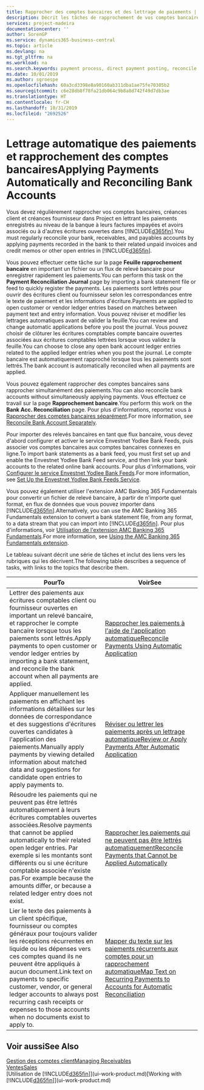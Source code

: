 ```yaml
---
title: Rapprocher des comptes bancaires et des lettrage de paiements | Microsoft Docs
description: Décrit les tâches de rapprochement de vos comptes bancaires, client, et fournisseur, valider des règlements ou des frais, et lettrer des paiements automatiquement.
services: project-madeira
documentationcenter: ''
author: SorenGP
ms.service: dynamics365-business-central
ms.topic: article
ms.devlang: na
ms.tgt_pltfrm: na
ms.workload: na
ms.search.keywords: payment process, direct payment posting, reconcile payment, expenses, cash receipts
ms.date: 10/01/2019
ms.author: sgroespe
ms.openlocfilehash: 60a3cd3398e8a90160ab311dba1ae75fe70305b2
ms.sourcegitcommit: c6e28db8f78fa21db064c9b8a8d742f49d7db3ae
ms.translationtype: HT
ms.contentlocale: fr-CH
ms.lasthandoff: 10/31/2019
ms.locfileid: "2692526"
---
```

# <a name="applying-payments-automatically-and-reconciling-bank-accounts"></a><span data-ttu-id="59da2-103">Lettrage automatique des paiements et rapprochement des comptes bancaires</span><span class="sxs-lookup"><span data-stu-id="59da2-103">Applying Payments Automatically and Reconciling Bank Accounts</span></span>
<span data-ttu-id="59da2-104">Vous devez régulièrement rapprocher vos comptes bancaires, créances client et créances fournisseur dans Project en lettrant les paiements enregistrés au niveau de la banque à leurs factures impayées et avoirs associés ou à d'autres écritures ouvertes dans [!INCLUDE[d365fin](includes/d365fin_md.md)].</span><span class="sxs-lookup"><span data-stu-id="59da2-104">You must regularly reconcile your bank, receivables, and payables accounts by applying payments recorded in the bank to their related unpaid invoices and credit memos or other open entries in [!INCLUDE[d365fin](includes/d365fin_md.md)].</span></span>  

<span data-ttu-id="59da2-105">Vous pouvez effectuer cette tâche sur la page **Feuille rapprochement bancaire** en important un fichier ou un flux de relevé bancaire pour enregistrer rapidement les paiements.</span><span class="sxs-lookup"><span data-stu-id="59da2-105">You can perform this task on the **Payment Reconciliation Journal** page by importing a bank statement file or feed to quickly register the payments.</span></span> <span data-ttu-id="59da2-106">Les paiements sont lettrés pour ouvrir des écritures client ou fournisseur selon les correspondances entre le texte de paiement et les informations d'écriture.</span><span class="sxs-lookup"><span data-stu-id="59da2-106">Payments are applied to open customer or vendor ledger entries based on matches between payment text and entry information.</span></span> <span data-ttu-id="59da2-107">Vous pouvez réviser et modifier les lettrages automatiques avant de valider la feuille.</span><span class="sxs-lookup"><span data-stu-id="59da2-107">You can review and change automatic applications before you post the journal.</span></span> <span data-ttu-id="59da2-108">Vous pouvez choisir de clôturer les écritures comptables compte bancaire ouvertes associées aux écritures comptables lettrées lorsque vous validez la feuille.</span><span class="sxs-lookup"><span data-stu-id="59da2-108">You can choose to close any open bank account ledger entries related to the applied ledger entries when you post the journal.</span></span> <span data-ttu-id="59da2-109">Le compte bancaire est automatiquement rapproché lorsque tous les paiements sont lettrés.</span><span class="sxs-lookup"><span data-stu-id="59da2-109">The bank account is automatically reconciled when all payments are applied.</span></span>

<span data-ttu-id="59da2-110">Vous pouvez également rapprocher des comptes bancaires sans rapprocher simultanément des paiements.</span><span class="sxs-lookup"><span data-stu-id="59da2-110">You can also reconcile bank accounts without simultaneously applying payments.</span></span> <span data-ttu-id="59da2-111">Vous effectuez ce travail sur la page **Rapprochement bancaire**.</span><span class="sxs-lookup"><span data-stu-id="59da2-111">You perform this work on the **Bank Acc. Reconciliation** page.</span></span> <span data-ttu-id="59da2-112">Pour plus d'informations, reportez vous à [Rapprocher des comptes bancaires séparément](bank-how-reconcile-bank-accounts-separately.md).</span><span class="sxs-lookup"><span data-stu-id="59da2-112">For more information, see [Reconcile Bank Account Separately](bank-how-reconcile-bank-accounts-separately.md).</span></span>   

<span data-ttu-id="59da2-113">Pour importer des relevés bancaires en tant que flux bancaire, vous devez d'abord configurer et activer le service Envestnet Yodlee Bank Feeds, puis associer vos comptes bancaires aux comptes bancaires connexes en ligne.</span><span class="sxs-lookup"><span data-stu-id="59da2-113">To import bank statements as a bank feed, you must first set up and enable the Envestnet Yodlee Bank Feed service, and then link your bank accounts to the related online bank accounts.</span></span> <span data-ttu-id="59da2-114">Pour plus d'informations, voir [Configurer le service Envestnet Yodlee Bank Feeds](bank-how-setup-bank-statement-service.md).</span><span class="sxs-lookup"><span data-stu-id="59da2-114">For more information, see [Set Up the Envestnet Yodlee Bank Feeds Service](bank-how-setup-bank-statement-service.md).</span></span>  

<span data-ttu-id="59da2-115">Vous pouvez également utiliser l'extension AMC Banking 365 Fundamentals pour convertir un fichier de relevé bancaire, à partir de n'importe quel format, en flux de données que vous pouvez importer dans [!INCLUDE[d365fin](includes/d365fin_md.md)].</span><span class="sxs-lookup"><span data-stu-id="59da2-115">Alternatively, you can use the AMC Banking 365 Fundamentals extension to convert a bank statement file, from any format, to a data stream that you can import into [!INCLUDE[d365fin](includes/d365fin_md.md)].</span></span> <span data-ttu-id="59da2-116">Pour plus d'informations, voir [Utilisation de l'extension AMC Banking 365 Fundamentals](ui-extensions-amc-banking.md).</span><span class="sxs-lookup"><span data-stu-id="59da2-116">For more information, see [Using the AMC Banking 365 Fundamentals extension](ui-extensions-amc-banking.md).</span></span>  

<span data-ttu-id="59da2-117">Le tableau suivant décrit une série de tâches et inclut des liens vers les rubriques qui les décrivent.</span><span class="sxs-lookup"><span data-stu-id="59da2-117">The following table describes a sequence of tasks, with links to the topics that describe them.</span></span>  

| <span data-ttu-id="59da2-118">Pour</span><span class="sxs-lookup"><span data-stu-id="59da2-118">To</span></span> | <span data-ttu-id="59da2-119">Voir</span><span class="sxs-lookup"><span data-stu-id="59da2-119">See</span></span> |
| --- | --- |
| <span data-ttu-id="59da2-120">Lettrer des paiements aux écritures comptables client ou fournisseur ouvertes en important un relevé bancaire, et rapprocher le compte bancaire lorsque tous les paiements sont lettrés.</span><span class="sxs-lookup"><span data-stu-id="59da2-120">Apply payments to open customer or vendor ledger entries by importing a bank statement, and reconcile the bank account when all payments are applied.</span></span> |[<span data-ttu-id="59da2-121">Rapprocher les paiements à l'aide de l'application automatique</span><span class="sxs-lookup"><span data-stu-id="59da2-121">Reconcile Payments Using Automatic Application</span></span>](receivables-how-reconcile-payments-auto-application.md) |
| <span data-ttu-id="59da2-122">Appliquer manuellement les paiements en affichant les informations détaillées sur les données de correspondance et des suggestions d'écritures ouvertes candidates à l'application des paiements.</span><span class="sxs-lookup"><span data-stu-id="59da2-122">Manually apply payments by viewing detailed information about matched data and suggestions for candidate open entries to apply payments to.</span></span> |[<span data-ttu-id="59da2-123">Réviser ou lettrer les paiements après un lettrage automatique</span><span class="sxs-lookup"><span data-stu-id="59da2-123">Review or Apply Payments After Automatic Application</span></span>](receivables-how-review-apply-payments-auto-application.md) |
| <span data-ttu-id="59da2-124">Résoudre les paiements qui ne peuvent pas être lettrés automatiquement à leurs écritures comptables ouvertes associées.</span><span class="sxs-lookup"><span data-stu-id="59da2-124">Resolve payments that cannot be applied automatically to their related open ledger entries.</span></span> <span data-ttu-id="59da2-125">Par exemple si les montants sont différents ou si une écriture comptable associée n'existe pas.</span><span class="sxs-lookup"><span data-stu-id="59da2-125">For example because the amounts differ, or because a related ledger entry does not exist.</span></span> |[<span data-ttu-id="59da2-126">Rapprocher les paiements qui ne peuvent pas être lettrés automatiquement</span><span class="sxs-lookup"><span data-stu-id="59da2-126">Reconcile Payments that Cannot be Applied Automatically</span></span>](receivables-how-reconcile-payments-cannot-apply-auto.md) |
| <span data-ttu-id="59da2-127">Lier le texte des paiements à un client spécifique, fournisseur ou comptes généraux pour toujours valider les réceptions récurrentes en liquide ou les dépenses vers ces comptes quand ils ne peuvent être appliqués à aucun document.</span><span class="sxs-lookup"><span data-stu-id="59da2-127">Link text on payments to specific customer, vendor, or general ledger accounts to always post recurring cash receipts or expenses to those accounts when no documents exist to apply to.</span></span> |[<span data-ttu-id="59da2-128">Mapper du texte sur les paiements récurrents aux comptes pour un rapprochement automatique</span><span class="sxs-lookup"><span data-stu-id="59da2-128">Map Text on Recurring Payments to Accounts for Automatic Reconciliation</span></span>](receivables-how-map-text-recurring-payments-accounts-auto-reconcilliation.md) |

## <a name="see-also"></a><span data-ttu-id="59da2-129">Voir aussi</span><span class="sxs-lookup"><span data-stu-id="59da2-129">See Also</span></span>
[<span data-ttu-id="59da2-130">Gestion des comptes client</span><span class="sxs-lookup"><span data-stu-id="59da2-130">Managing Receivables</span></span>](receivables-manage-receivables.md)  
[<span data-ttu-id="59da2-131">Ventes</span><span class="sxs-lookup"><span data-stu-id="59da2-131">Sales</span></span>](sales-manage-sales.md)  
<span data-ttu-id="59da2-132">[Utilisation de [!INCLUDE[d365fin](includes/d365fin_md.md)]](ui-work-product.md)</span><span class="sxs-lookup"><span data-stu-id="59da2-132">[Working with [!INCLUDE[d365fin](includes/d365fin_md.md)]](ui-work-product.md)</span></span>
